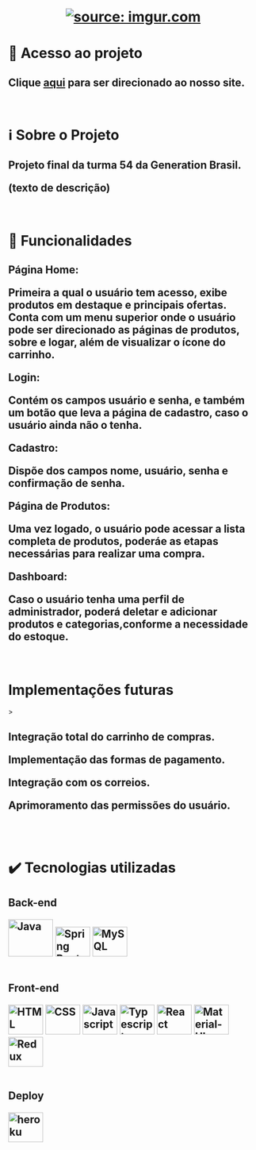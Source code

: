 <h1 align="center"><a href="https://imgur.com/eYEnHfH"><img src="https://i.imgur.com/eYEnHfH.png" title="source: imgur.com" /></a></h1>
<h1> 📁 Acesso ao projeto</h1>
<h2>Clique <a href="https://elasgen.netlify.app/">aqui</a> para ser direcionado ao nosso site.</h2><br>
<h1>ℹ Sobre o Projeto</h1>
<h2>
<p>Projeto final da turma 54 da Generation Brasil.</p>
<p>(texto de descrição)</p>
</h2> <br>
<h1>🔨 Funcionalidades</h1>
<h2>
<p><b>Página Home:</b></p>
<p>Primeira a qual o usuário tem acesso, exibe produtos em destaque e principais ofertas. Conta com um menu superior onde o usuário pode ser direcionado as páginas de produtos, sobre e logar, além de visualizar o ícone do carrinho. </P>
<p><b>Login:</b></p>
<p>Contém os campos usuário e senha, e também um botão que leva a página de cadastro, caso o usuário ainda não o tenha.</p>
<p><b>Cadastro:</b></p>
<p>Dispõe dos campos nome, usuário, senha e confirmação de senha.</p>
<p><b>Página de Produtos:</b></p>
<p>Uma vez logado, o usuário pode acessar a lista completa de produtos, poderáe as etapas necessárias para realizar uma compra.</p>
<p><b>Dashboard:</b></p>
<p>Caso o usuário tenha uma perfil de administrador, poderá deletar e adicionar produtos e categorias,conforme a necessidade do estoque. </p>
</h2> <br>

<h1> Implementações futuras</h1>>
<h2>
<p>Integração total do carrinho de compras.</p>
<p>Implementação das formas de pagamento.</p>
<p>Integração com os correios.</p>
<p>Aprimoramento das permissões do usuário.</p>
<h2> <br>
<h1> ✔️ Tecnologias utilizadas</h1>
<h2><p><b>Back-end</b></p>
  <img
                            height="75"
                            width="90"
                            title="Java"
                            src="https://cdn.jsdelivr.net/gh/devicons/devicon/icons/java/java-original.svg"
                        />
   <img
                            height="60"
                            width="70"
                            title="Spring Boot"
                            src="https://cdn.jsdelivr.net/gh/devicons/devicon/icons/spring/spring-original.svg"
                        />
 <img
                            height="60"
                            width="70"
                            title="MySQL"
                            src="https://cdn.jsdelivr.net/gh/devicons/devicon/icons/mysql/mysql-original.svg"
                        />
                        <br> <br> 
                      
<p><b>Front-end</b></p>
 <img
                            height="60"
                            width="70"
                            title="HTML"
                            src="https://cdn.jsdelivr.net/gh/devicons/devicon/icons/html5/html5-original.svg"
                        />
<img
                            height="60"
                            width="70"
                            title="CSS"
                            src="https://cdn.jsdelivr.net/gh/devicons/devicon/icons/css3/css3-original.svg"
                        />
 <img
                            height="60"
                            width="70"
                            title="Javascript"
                            src="https://cdn.jsdelivr.net/gh/devicons/devicon/icons/javascript/javascript-original.svg"
                        />
 <img
                            height="60"
                            width="70"
                            title="Typescript"
                            src="https://cdn.jsdelivr.net/gh/devicons/devicon/icons/typescript/typescript-original.svg"
                        />
 <img
                            height="60"
                            width="70"
                            title="React"
                            src="https://cdn.jsdelivr.net/gh/devicons/devicon/icons/react/react-original.svg"
                        />
 <img
                            height="60"
                            width="70"
                            title="Material-UI"
                            src="https://cdn.jsdelivr.net/gh/devicons/devicon/icons/materialui/materialui-original.svg"
                        />
  <img
                            height="60"
                            width="70"
                            title="Redux"
                            src="https://cdn.jsdelivr.net/gh/devicons/devicon/icons/redux/redux-original.svg"
                        /> <br> <br> 


                   
<p><b>Deploy</b></p>
 <img
                            height="60"
                            width="70"
                            title="heroku"
                            src="https://cdn.jsdelivr.net/gh/devicons/devicon/icons/heroku/heroku-plain.svg"
                        />

 <br>

